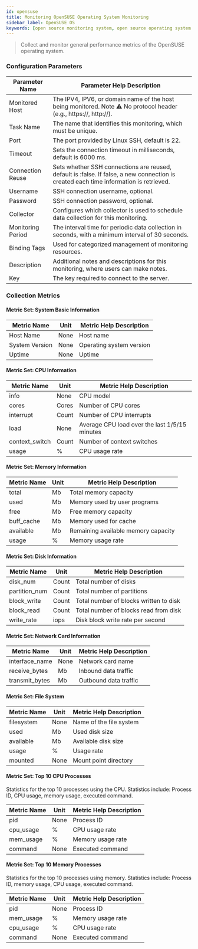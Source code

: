 ```yaml
---
id: opensuse
title: Monitoring OpenSUSE Operating System Monitoring    
sidebar_label: OpenSUSE OS    
keywords: [open source monitoring system, open source operating system monitoring, OpenSUSE OS monitoring]
---
```


> Collect and monitor general performance metrics of the OpenSUSE operating system.

### Configuration Parameters

|  Parameter Name   |                                                      Parameter Help Description                                                       |
|-------------------|---------------------------------------------------------------------------------------------------------------------------------------|
| Monitored Host    | The IPV4, IPV6, or domain name of the host being monitored. Note ⚠️ No protocol header (e.g., https://, http://).                     |
| Task Name         | The name that identifies this monitoring, which must be unique.                                                                       |
| Port              | The port provided by Linux SSH, default is 22.                                                                                        |
| Timeout           | Sets the connection timeout in milliseconds, default is 6000 ms.                                                                      |
| Connection Reuse  | Sets whether SSH connections are reused, default is :false. If false, a new connection is created each time information is retrieved. |
| Username          | SSH connection username, optional.                                                                                                    |
| Password          | SSH connection password, optional.                                                                                                    |
| Collector         | Configures which collector is used to schedule data collection for this monitoring.                                                   |
| Monitoring Period | The interval time for periodic data collection in seconds, with a minimum interval of 30 seconds.                                     |
| Binding Tags      | Used for categorized management of monitoring resources.                                                                              |
| Description       | Additional notes and descriptions for this monitoring, where users can make notes.                                                    |
| Key               | The key required to connect to the server.                                                                                            |

### Collection Metrics

#### Metric Set: System Basic Information

|  Metric Name   | Unit | Metric Help Description  |
|----------------|------|--------------------------|
| Host Name      | None | Host name                |
| System Version | None | Operating system version |
| Uptime         | None | Uptime                   |

#### Metric Set: CPU Information

|  Metric Name   | Unit  |            Metric Help Description            |
|----------------|-------|-----------------------------------------------|
| info           | None  | CPU model                                     |
| cores          | Cores | Number of CPU cores                           |
| interrupt      | Count | Number of CPU interrupts                      |
| load           | None  | Average CPU load over the last 1/5/15 minutes |
| context_switch | Count | Number of context switches                    |
| usage          | %     | CPU usage rate                                |

#### Metric Set: Memory Information

| Metric Name | Unit |       Metric Help Description       |
|-------------|------|-------------------------------------|
| total       | Mb   | Total memory capacity               |
| used        | Mb   | Memory used by user programs        |
| free        | Mb   | Free memory capacity                |
| buff_cache  | Mb   | Memory used for cache               |
| available   | Mb   | Remaining available memory capacity |
| usage       | %    | Memory usage rate                   |

#### Metric Set: Disk Information

|  Metric Name  | Unit  |        Metric Help Description         |
|---------------|-------|----------------------------------------|
| disk_num      | Count | Total number of disks                  |
| partition_num | Count | Total number of partitions             |
| block_write   | Count | Total number of blocks written to disk |
| block_read    | Count | Total number of blocks read from disk  |
| write_rate    | iops  | Disk block write rate per second       |

#### Metric Set: Network Card Information

|  Metric Name   | Unit | Metric Help Description |
|----------------|------|-------------------------|
| interface_name | None | Network card name       |
| receive_bytes  | Mb   | Inbound data traffic    |
| transmit_bytes | Mb   | Outbound data traffic   |

#### Metric Set: File System

| Metric Name | Unit | Metric Help Description |
|-------------|------|-------------------------|
| filesystem  | None | Name of the file system |
| used        | Mb   | Used disk size          |
| available   | Mb   | Available disk size     |
| usage       | %    | Usage rate              |
| mounted     | None | Mount point directory   |

#### Metric Set: Top 10 CPU Processes

Statistics for the top 10 processes using the CPU. Statistics include: Process ID, CPU usage, memory usage, executed command.

| Metric Name | Unit | Metric Help Description |
|-------------|------|-------------------------|
| pid         | None | Process ID              |
| cpu_usage   | %    | CPU usage rate          |
| mem_usage   | %    | Memory usage rate       |
| command     | None | Executed command        |

#### Metric Set: Top 10 Memory Processes

Statistics for the top 10 processes using memory. Statistics include: Process ID, memory usage, CPU usage, executed command.

| Metric Name | Unit | Metric Help Description |
|-------------|------|-------------------------|
| pid         | None | Process ID              |
| mem_usage   | %    | Memory usage rate       |
| cpu_usage   | %    | CPU usage rate          |
| command     | None | Executed command        |

